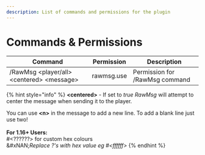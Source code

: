 ```yaml
---
description: List of commands and permissions for the plugin
---
```


# Commands & Permissions

| Command                                      | Permission | Description                    |
| -------------------------------------------- | ---------- | ------------------------------ |
| /RawMsg \<player/all> \<centered> \<message> | rawmsg.use | Permission for /RawMsg command |

{% hint style="info" %}
**\<centered>** - If set to _true RawMsg_ will attempt to center the message when sending it to the player.

You can use **\<n>** in the message to add a new line. To add a blank line just use two!\
\
&#x20;**For 1.16+ Users:**\
\#\<??????> for custom hex colours\
&#xNAN;_&#x52;eplace ?'s with hex value eg #\<ffffff>_
{% endhint %}
